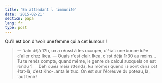 ```yaml
---
title: 'En attendant l''immunité'
date: '2015-02-21'
section: papa
lang: fr
type: post
---
```


Qu'il est bon d'avoir une femme qui a cet humour !

> — 'tain déjà 17h, on a réussi à les occuper, c'était une bonne idée d'aller chez Ikea.
> — Ouais c'est clair, Ikea, c'est déjà 1h30 au moins... Tu te rends compte, quand même, le genre de calcul auxquels on est rendu ?
> — Bah ouais mais attends, les mômes quand ils sont dans cet état-là, c'est Kho-Lanta le truc. On est sur l'épreuve du poteau, là, faut tenir !

